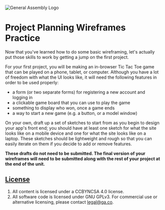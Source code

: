 ![General Assembly Logo](http://i.imgur.com/ke8USTq.png)

# Project Planning Wireframes Practice

Now that you've learned how to do some basic wireframing, let's actually put those skills to work by getting a jump on the first project.

For your first project, you will be making an in-browser Tic Tac Toe game that can be played on a phone, tablet, or computer.  Although you have a lot of freedom with what the UI looks like, it will need the following features in order to be used properly:

-   a form (or two separate forms) for registering a new account and logging in
-   a clickable game board that you can use to play the game
-   something to display who won, once a game ends
-   a way to start a new game (e.g. a button, or a model window)

On your own, draft up a set of sketches to start from as you begin to design your app's front end; you should have at least one sketch for what the site looks like on a mobile device and one for what the site looks like on a laptop. These sketches should be lightweight and rough so that you can easily iterate on them if you decide to add or remove features.

**These drafts do not need to be submitted. The final version of your wireframes will need to be submitted along with the rest of your project at the end of the unit.**

## [License](LICENSE)

1.  All content is licensed under a CC­BY­NC­SA 4.0 license.
1.  All software code is licensed under GNU GPLv3. For commercial use or
    alternative licensing, please contact legal@ga.co.
